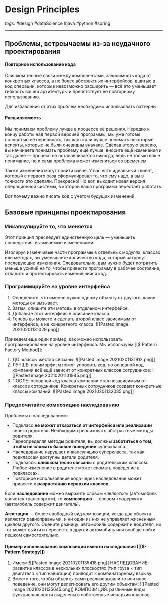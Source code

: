 # Design Principles
*tegs:* #design #dataScience #java #python #spring 

---
## Проблемы, встреычаемы из-за неудачного проектирования

#### Повторное использование кода
Слишком тесные связи между компонентами, зависимость кода от конкретных классов, а не более абстрактных интерфейсов, вшитые в код операции, которые невозможно расширить — всё это уменьшает гибкость вашей архитектуры и препятствует её повторному использованию. 

Для избавления от этих проблем необходимо использовать паттерны.

#### Расширяемость
Мы понимаем проблему лучше в процессе её решения. Нередко к концу работы над первой версией программы, мы уже готовы полностью её переписать, так как стали лучше понимать некоторые аспекты, которые не были очевидны вначале. Сделав вторую версию, вы начинаете понимать проблему ещё лучше, вносите ещё изменения и так далее — процесс не останавливается никогда, ведь не только ваше понимание, но и сама проблема может измениться со временем. 

Также изменения могут прийти извне. У вас есть идеальный клиент, который с первого раза сформулировал то, что ему надо, а вы в точности это сделали. Прекрасно! Но вот, выходит новая версия операционной системы, в которой ваша программа перестаёт работать. 

Вот почему важно писать код с учетом будущих изменений.

## Базовые принципы проектирования

### Инкапсулируйте то, что меняется
Этот принцип преследует единственную цель — уменьшить последствия, вызываемые изменениями.

Изолируя изменчивые части программы в отдельных модулях, классах или методах, вы уменьшаете количество кода, который затронут последующие изменения. Следовательно, вам нужно будет потратить меньше усилий на то, чтобы привести программу в рабочее состояние, отладить и протестировать изменившийся код.

### Программируйте на уровне интерфейса
1. Определите, что именно нужно одному объекту от другого, какие методы он вызывает.
2. Затем, опишите эти методы в отдельном интерфейсе.
3. Добавьте этот интерфейс в описание класса.
4. Теперь вы можете и сделать второй класс зависимым от интерфейса, а не конкретного класса.
![[Pasted image 20210201131029.png]]

Приведем еще один пример, как можно использовать программирование на уровне интерфейса. Мы используем [[$ Pattern Factory Method]]:
1. ДО: классы жёстко связаны: ![[Pasted image 20210201131912.png]]
2. ЛУЧШЕ: полиморфизм помог упросить код, но основной код компании всё ещё зависит от конкретных классов сотрудников: ![[Pasted image 20210201131945.png]]
3. ПОСЛЕ: основной код класса компании стал независимым от классов сотрудников. Конкретных сотрудников создают конкретные классы компаний: ![[Pasted image 20210201132035.png]]

### Предпочитайте композицию наследованию

Проблемы с наследованием:
- Подкласс **не может отказаться от интерфейса или реализации** своего родителя. Необходимо реализовать абстрактные методы родителя.
- Переопределяя методы родителя, вы должны **заботиться о том, чтобы не сломать базовое поведение** суперкласса.
- Наследование нарушает инкапсуляцию суперкласса, так как подклассам доступны детали родителя.
- Подклассы **слишком тесно связаны** с родительским классом. Любое изменение в родителе может сломать поведение в подклассах.
- Повторное использование кода через наследование может привести к **разрастанию иерархии классов**.

Если **наследование** можно выразить словом «*является*» (автомобиль является транспортом), то **композицию** — словом «*содержит*» (автомобиль содержит двигатель).

**Агрегация** — более свободный вид композиции, когда два объекта являются равноправными, и ни один из них не управляет жизненным циклом другого. Оцените разницу: автомобиль содержит и водителя, но тот может выйти и пересесть в другой автомобиль или вообще пойти пешком самостоятельно.

#### Пример использования композиции вместо наследования ([[$- Pattern Strategy]])
1. Имеем:![[Pasted image 20210201135418.png]]
	НАСЛЕДОВАНИЕ: развитие классов в нескольких плоскостях (тип груза × тип двигателя × тип навигации) приводит к комбинаторному взрыву.
2. Вместо того, чтобы объекты сами реализовывали то или иное поведение, они могут делегировать его другим объектам:     ![[Pasted image 20210201135645.png]]
	КОМПОЗИЦИЯ: различные виды функциональности выделены в собственные иерархии классов. 